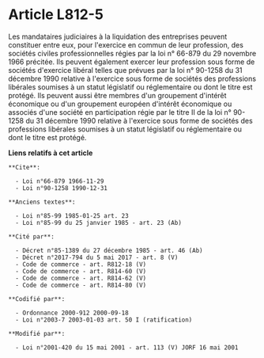 # Article L812-5

Les mandataires judiciaires à la liquidation des entreprises peuvent constituer entre eux, pour l'exercice en commun de leur
profession, des sociétés civiles professionnelles régies par la loi n° 66-879 du 29 novembre 1966 précitée. Ils peuvent
également exercer leur profession sous forme de sociétés d'exercice libéral telles que prévues par la loi n° 90-1258 du 31
décembre 1990 relative à l'exercice sous forme de sociétés des professions libérales soumises à un statut législatif ou
réglementaire ou dont le titre est protégé. Ils peuvent aussi être membres d'un groupement d'intérêt économique ou d'un
groupement européen d'intérêt économique ou associés d'une société en participation régie par le titre II de la loi n°
90-1258 du 31 décembre 1990 relative à l'exercice sous forme de sociétés des professions libérales soumises à un statut
législatif ou réglementaire ou dont le titre est protégé.

**Liens relatifs à cet article**

	**Cite**:

	  - Loi n°66-879 1966-11-29
	  - Loi n°90-1258 1990-12-31

	**Anciens textes**:

	  - Loi n°85-99 1985-01-25 art. 23
	  - Loi n°85-99 du 25 janvier 1985 - art. 23 (Ab)

	**Cité par**:

	  - Décret n°85-1389 du 27 décembre 1985 - art. 46 (Ab)
	  - Décret n°2017-794 du 5 mai 2017 - art. 8 (V)
	  - Code de commerce - art. R812-18 (V)
	  - Code de commerce - art. R814-60 (V)
	  - Code de commerce - art. R814-62 (V)
	  - Code de commerce - art. R814-80 (V)

	**Codifié par**:

	  - Ordonnance 2000-912 2000-09-18
	  - Loi n°2003-7 2003-01-03 art. 50 I (ratification)

	**Modifié par**:

	  - Loi n°2001-420 du 15 mai 2001 - art. 113 (V) JORF 16 mai 2001
